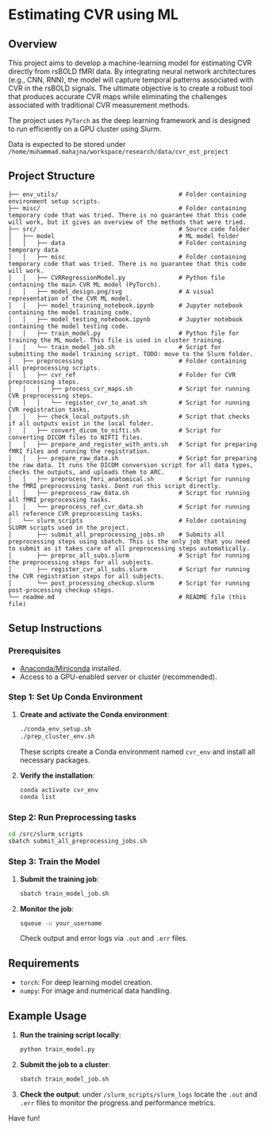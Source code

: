
# Estimating CVR using ML  

## Overview

This project aims to develop a machine-learning model for estimating CVR directly from rsBOLD fMRI data. By integrating neural network architectures (e.g., CNN, RNN), the model will capture temporal patterns associated with CVR in the rsBOLD signals. The ultimate objective is to create a robust tool that produces accurate CVR maps while eliminating the challenges associated with traditional CVR measurement methods.

The project uses `PyTorch` as the deep learning framework and is designed to run efficiently on a GPU cluster using Slurm.

Data is expected to be stored under `/home/muhammad.mahajna/workspace/research/data/cvr_est_project`

## Project Structure

```
├── env_utils/                                  # Folder containing environment setup scripts. 
├── misc/                                       # Folder containing temporary code that was tried. There is no guarantee that this code will work, but it gives an overview of the methods that were tried. 
├── src/                                        # Source code folder
│   ├── model                                   # ML model folder
│   │   ├── data                                # Folder containing temporary data
│   │   ├── misc                                # Folder containing temporary code that was tried. There is no guarantee that this code will work.
│   │   ├── CVRRegressionModel.py               # Python file containing the main CVR ML model (PyTorch).
│   │   ├── model_design.png/svg                # A visual representation of the CVR ML model.
│   │   ├── model_training_notebook.ipynb       # Jupyter notebook containing the model training code.
│   │   ├── model_testing_notebook.ipynb        # Jupyter notebook containing the model testing code.
│   │   ├── train_model.py                      # Python file for training the ML model. This file is used in cluster training.
│   │   └── train_model_job.sh                  # Script for submitting the model training script. TODO: move to the Slurm folder.
│   ├── preprocessing                           # Folder containing all preprocessing scripts.
│   │   ├── cvr_ref                             # Folder for CVR preprocessing steps.
│   │   │   ├── process_cvr_maps.sh             # Script for running CVR preprocessing steps.
│   │   │   └── register_cvr_to_anat.sh         # Script for running CVR registration tasks.
│   │   ├── check_local_outputs.sh              # Script that checks if all outputs exist in the local folder.
│   │   ├── convert_dicom_to_nifti.sh           # Script for converting DICOM files to NIFTI files.
│   │   ├── prepare_and_register_with_ants.sh   # Script for preparing fMRI files and running the registration.
│   │   ├── prepare_raw_data.sh                 # Script for preparing the raw data. It runs the DICOM conversion script for all data types, checks the outputs, and uploads them to ARC.
│   │   ├── preprocess_fmri_anatomical.sh       # Script for running the fMRI preprocessing tasks. Dont run this script directly.
│   │   ├── preprocess_raw_data.sh              # Script for running all fMRI preprocessing tasks.
│   │   └── preprocess_ref_cvr_data.sh          # Script for running all reference CVR preprocessing tasks.
│   └── slurm_scripts                           # Folder containing SLURM scripts used in the project. 
│       ├── submit_all_preprocessing_jobs.sh    # Submits all preprocessing steps using sbatch. This is the only job that you need to submit as it takes care of all preprocessing steps automatically.
│       ├── preproc_all_subs.slurm              # Script for running the preprocessing steps for all subjects.
│       ├── register_cvr_all_subs.slurm         # Script for running the CVR registration steps for all subjects.
│       └── post_processing_checkup.slurm       # Script for running post-processing checkup steps.
└── readme.md                                   # README file (this file)
```

## Setup Instructions

### Prerequisites

- [Anaconda/Miniconda](https://docs.conda.io/projects/conda/en/latest/user-guide/install/index.html) installed.
- Access to a GPU-enabled server or cluster (recommended).

### Step 1: Set Up Conda Environment

1. **Create and activate the Conda environment**:

   ```bash
   ./conda_env_setup.sh
   ./prep_cluster_env.sh
   ```

   These scripts create a Conda environment named `cvr_env` and install all necessary packages.

2. **Verify the installation**:

   ```bash
   conda activate cvr_env
   conda list
   ```

### Step 2: Run Preprocessing tasks
   ```bash
   cd /src/slurm_scripts
   sbatch submit_all_preprocessing_jobs.sh
   ```

### Step 3: Train the Model

1. **Submit the training job**:

   ```bash
   sbatch train_model_job.sh
   ```

2. **Monitor the job**:

   ```bash
   squeue -u your_username
   ```

   Check output and error logs via `.out` and `.err` files.

## Requirements

- `torch`: For deep learning model creation.
- `numpy`: For image and numerical data handling.

## Example Usage

1. **Run the training script locally**:

   ```bash
   python train_model.py
   ```

2. **Submit the job to a cluster**:

   ```bash
   sbatch train_model_job.sh
   ```

3. **Check the output**: under `/slurm_scripts/slurm_logs` locate the `.out` and `.err` files to monitor the progress and performance metrics.

Have fun!